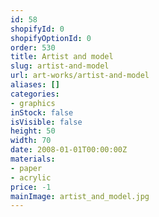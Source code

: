 ```yaml
---
id: 58
shopifyId: 0
shopifyOptionId: 0
order: 530
title: Artist and model
slug: artist-and-model
url: art-works/artist-and-model
aliases: []
categories:
- graphics
inStock: false
isVisible: false
height: 50
width: 70
date: 2008-01-01T00:00:00Z
materials:
- paper
- acrylic
price: -1
mainImage: artist_and_model.jpg
---
```

